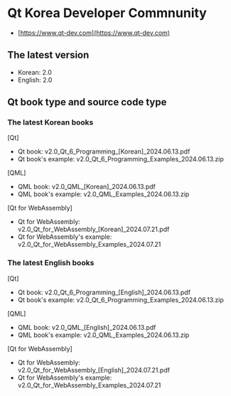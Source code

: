 # Qt Korea Developer Commnunity
- [https://www.qt-dev.com](https://www.qt-dev.com)

## The latest version 
- Korean: 2.0
- English: 2.0

## Qt book type and source code type 

### The latest Korean books 

[Qt]
- Qt book: v2.0_Qt_6_Programming_[Korean]_2024.06.13.pdf
- Qt book's example: v2.0_Qt_6_Programming_Examples_2024.06.13.zip

[QML]
- QML book: v2.0_QML_[Korean]_2024.06.13.pdf
- QML book's example: v2.0_QML_Examples_2024.06.13.zip

[Qt for WebAssembly]
- Qt for WebAssembly: v2.0_Qt_for_WebAssembly_[Korean]_2024.07.21.pdf
- Qt for WebAssembly's example: v2.0_Qt_for_WebAssembly_Examples_2024.07.21


### The latest English books

[Qt]
- Qt book: v2.0_Qt_6_Programming_[English]_2024.06.13.pdf
- Qt book's example: v2.0_Qt_6_Programming_Examples_2024.06.13.zip

[QML]
- QML book: v2.0_QML_[English]_2024.06.13.pdf
- QML book's example: v2.0_QML_Examples_2024.06.13.zip

[Qt for WebAssembly]
- Qt for WebAssembly: v2.0_Qt_for_WebAssembly_[English]_2024.07.21.pdf
- Qt for WebAssembly's example: v2.0_Qt_for_WebAssembly_Examples_2024.07.21
